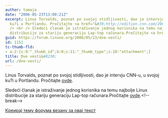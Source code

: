```yaml
---
author: tomaja
date: "2006-05-23T13:00:21Z"
excerpt: Linus Torvalds, poznat po svojoj stidljivosti, dao je intervju CNN-u, u svojoj
  ku?i u Portlandu. Pročitajte <a href="&#39;http://edition.cnn.com/2006/BUSINESS/05/18/global.office.linustorvalds/&#39;">ovde</a>.<br
  /> <br /> Sledeći članak je istraživanje jednog korisnika na temu najbolje Linux
  distribucije za stariju generaciju Lap-top računara.Pročitajte <a href="&#39;http://www.linuxforums.org/desktop/a_linux_distribution_for_an_old_laptop.html&#39;">ovde</a>.
guid: https://forum.linuxo.org/2006/05/23/dve-vesti/
id: 1151
tc-thumb-fld:
- a:2:{s:9:"_thumb_id";b:0;s:11:"_thumb_type";s:10:"attachment";}
title: Dve vesti&#8230;
url: /dve-vesti/
---
```

Linus Torvalds, poznat po svojoj stidljivosti, dao je intervju CNN-u, u svojoj ku?i u Portlandu. Pročitajte [ovde]('http://edition.cnn.com/2006/BUSINESS/05/18/global.office.linustorvalds/').

Sledeći članak je istraživanje jednog korisnika na temu najbolje Linux distribucije za stariju generaciju Lap-top računara.Pročitajte [ovde]('http://www.linuxforums.org/desktop/a_linux_distribution_for_an_old_laptop.html').<!--break-->

[Креирај тему форума везану за овај текст](https://linuxo.org/nova-tema-na-forumu/?se_pid=1151)